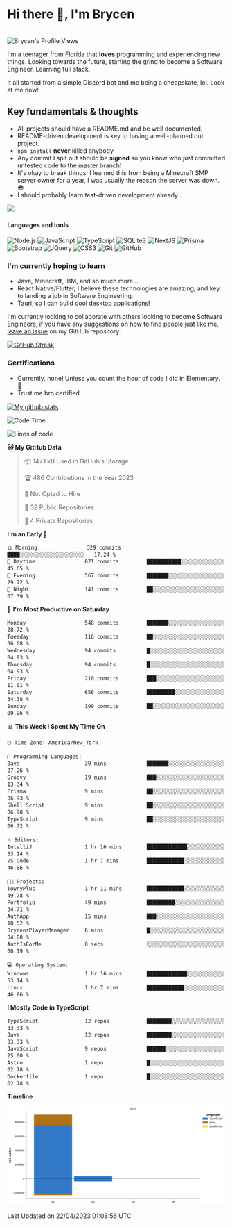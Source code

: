 # Hi there 👋, I'm Brycen

<br>
<img src="https://komarev.com/ghpvc/?username=BrycensRanch" alt="Brycen's Profile Views" />

I'm a teenager from Florida that **loves** programming and experiencing new things. Looking towards the future, starting the grind to become a Software Engineer. Learning full stack.

It all started from a simple Discord bot and me being a cheapskate, lol. Look at me now!

## Key fundamentals & thoughts

- All projects should have a README.md and be well documented.
- README-driven development is key to having a well-planned out project.
- `npm install` **never** killed anybody
- Any commit I spit out should be **signed** so you know who just committed untested code to the master branch!
- It's okay to break things! I learned this from being a Minecraft SMP server owner for a year, I was usually the reason the server was down. 😎
- I should probably learn test-driven development already...

<img src="https://res.cloudinary.com/practicaldev/image/fetch/s--OoBLh7-Q--/c_limit%2Cf_auto%2Cfl_progressive%2Cq_auto%2Cw_880/https://cdn-images-1.medium.com/max/1614/1%2A8BlqJ8lNVZzuRjAg1mZ50w.png" height="400"/>

<h4>Languages and tools</h4>
<p>
  <img src="https://img.shields.io/badge/node.js%20-%2343853D.svg?&style=for-the-badge&logo=node.js&logoColor=white" alt="Node.js" />
  <img src="https://img.shields.io/badge/javascript%20-%23323330.svg?&style=for-the-badge&logo=javascript&logoColor=%23F7DF1E" alt="JavaScript" />
  <img src="https://img.shields.io/badge/typescript%20-%23323330.svg?&style=for-the-badge&logo=typescript&logoColor=#3467eb" alt="TypeScript" />
  <img src="https://img.shields.io/badge/sqlite3%20-%23323330.svg?&style=for-the-badge&logo=sqlite&logoColor=#3467eb" alt="SQLite3" />
  <img src="https://img.shields.io/badge/Next.JS%20-%23323330.svg?&style=for-the-badge&logo=next.js&logoColor=#3467eb" alt="NextJS" />
  <img src="https://img.shields.io/badge/Prisma%20-%23323330.svg?&style=for-the-badge&logo=prisma&logoColor=#3467eb" alt="Prisma" />
  <img src="https://img.shields.io/badge/bootstrap%20-%23323330.svg?&style=for-the-badge&logo=bootstrap" alt="Bootstrap" />
  <img src="https://img.shields.io/badge/jquery%20-%23323330.svg?&style=for-the-badge&logo=jquery" alt="JQuery" />
  <img src="https://img.shields.io/badge/css3%20-%23323330.svg?&style=for-the-badge&logo=css3" alt="CSS3" />
  <img src="https://img.shields.io/badge/git%20-%23323330.svg?&style=for-the-badge&logo=git" alt="Git" />
  <img src="https://img.shields.io/badge/github%20-%23323330.svg?&style=for-the-badge&logo=github" alt="GitHub" />
</p>

### I'm currently hoping to learn

- Java, Minecraft, IBM, and so much more...
- React Native/Flutter, I believe these technologies are amazing, and key to landing a job in Software Engineering.
- Tauri, so I can build cool desktop applications!

 I'm currently looking to collaborate with others looking to become Software Engineers, if you have any suggestions on how to find people just like me, [leave an issue](https://github.com/BrycensRanch/BrycensRanch/issues/new) on my GitHub repository.
 
 <p><a href="https://git.io/streak-stats"><img src="https://streak-stats.demolab.com?user=BrycensRanch&amp;theme=dark&amp;hide_border=true&amp;fire=EB5454&amp;ring=0CEB19" alt="GitHub Streak"></a></p>


### Certifications

- Currently, none! Unless you count the hour of code I did in Elementary. 🤣
- Trust me bro certified

<a href="https://github.com/anuraghazra/github-readme-stats">
  <img align="center" src="https://github-readme-stats.anuraghazra1.vercel.app/api?username=BrycensRanch&show_icons=true&line_height=27&include_all_commits=true" alt="My github stats" />
</a>

<!--START_SECTION:waka-->
![Code Time](http://img.shields.io/badge/Code%20Time-248%20hrs%2053%20mins-blue)

![Lines of code](https://img.shields.io/badge/From%20Hello%20World%20I%27ve%20Written-940.0%20thousand%20lines%20of%20code-blue)

**🐱 My GitHub Data** 

> 📦 147.1 kB Used in GitHub's Storage 
 > 
> 🏆 486 Contributions in the Year 2023
 > 
> 🚫 Not Opted to Hire
 > 
> 📜 32 Public Repositories 
 > 
> 🔑 4 Private Repositories 
 > 
**I'm an Early 🐤** 

```text
🌞 Morning                329 commits         ████░░░░░░░░░░░░░░░░░░░░░   17.24 % 
🌆 Daytime                871 commits         ███████████░░░░░░░░░░░░░░   45.65 % 
🌃 Evening                567 commits         ███████░░░░░░░░░░░░░░░░░░   29.72 % 
🌙 Night                  141 commits         ██░░░░░░░░░░░░░░░░░░░░░░░   07.39 % 
```
📅 **I'm Most Productive on Saturday** 

```text
Monday                   548 commits         ███████░░░░░░░░░░░░░░░░░░   28.72 % 
Tuesday                  116 commits         ██░░░░░░░░░░░░░░░░░░░░░░░   06.08 % 
Wednesday                94 commits          █░░░░░░░░░░░░░░░░░░░░░░░░   04.93 % 
Thursday                 94 commits          █░░░░░░░░░░░░░░░░░░░░░░░░   04.93 % 
Friday                   210 commits         ███░░░░░░░░░░░░░░░░░░░░░░   11.01 % 
Saturday                 656 commits         █████████░░░░░░░░░░░░░░░░   34.38 % 
Sunday                   190 commits         ██░░░░░░░░░░░░░░░░░░░░░░░   09.96 % 
```


📊 **This Week I Spent My Time On** 

```text
🕑︎ Time Zone: America/New_York

💬 Programming Languages: 
Java                     39 mins             ███████░░░░░░░░░░░░░░░░░░   27.26 % 
Groovy                   19 mins             ███░░░░░░░░░░░░░░░░░░░░░░   13.34 % 
Prisma                   9 mins              ██░░░░░░░░░░░░░░░░░░░░░░░   06.93 % 
Shell Script             9 mins              ██░░░░░░░░░░░░░░░░░░░░░░░   06.90 % 
TypeScript               9 mins              ██░░░░░░░░░░░░░░░░░░░░░░░   06.72 % 

🔥 Editors: 
IntelliJ                 1 hr 16 mins        █████████████░░░░░░░░░░░░   53.14 % 
VS Code                  1 hr 7 mins         ████████████░░░░░░░░░░░░░   46.86 % 

🐱‍💻 Projects: 
TownyPlus                1 hr 11 mins        ████████████░░░░░░░░░░░░░   49.78 % 
Portfolio                49 mins             █████████░░░░░░░░░░░░░░░░   34.71 % 
AuthApp                  15 mins             ███░░░░░░░░░░░░░░░░░░░░░░   10.52 % 
BrycensPlayerManager     6 mins              █░░░░░░░░░░░░░░░░░░░░░░░░   04.80 % 
AuthIsForMe              0 secs              ░░░░░░░░░░░░░░░░░░░░░░░░░   00.19 % 

💻 Operating System: 
Windows                  1 hr 16 mins        █████████████░░░░░░░░░░░░   53.14 % 
Linux                    1 hr 7 mins         ████████████░░░░░░░░░░░░░   46.86 % 
```

**I Mostly Code in TypeScript** 

```text
TypeScript               12 repos            ████████░░░░░░░░░░░░░░░░░   33.33 % 
Java                     12 repos            ████████░░░░░░░░░░░░░░░░░   33.33 % 
JavaScript               9 repos             ██████░░░░░░░░░░░░░░░░░░░   25.00 % 
Astro                    1 repo              █░░░░░░░░░░░░░░░░░░░░░░░░   02.78 % 
Dockerfile               1 repo              █░░░░░░░░░░░░░░░░░░░░░░░░   02.78 % 
```



**Timeline**

![Lines of Code chart](https://raw.githubusercontent.com/BrycensRanch/BrycensRanch/main/assets/bar_graph.png)


 Last Updated on 22/04/2023 01:08:56 UTC
<!--END_SECTION:waka-->

<!--
**BrycensRanch/BrycensRanch** is a ✨ _special_ ✨ repository because its `README.md` (this file) appears on your GitHub profile.

Here are some ideas to get you started:

- 🔭 I’m currently working on ...
- 🌱 I’m currently learning ...
- 👯 I’m looking to collaborate on ...
- 🤔 I’m looking for help with ...
- 💬 Ask me about ...
- 📫 How to reach me: ...
- 😄 Pronouns: ...
- ⚡ Fun fact: ...
-->
